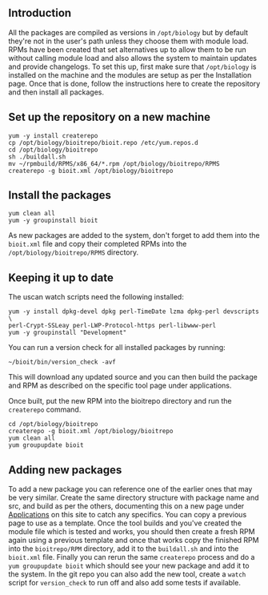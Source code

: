 ## Introduction

All the packages are compiled as versions in `/opt/biology` but by default they're not in the user's path unless they choose them with module load. RPMs have been created that set alternatives up to allow them to be run without calling module load and also allows the system to maintain updates and provide changelogs. To set this up, first make sure that `/opt/biology` is installed on the machine and the modules are setup as per the Installation page. Once that is done, follow the instructions here to create the repository and then install all packages.

## Set up the repository on a new machine

    yum -y install createrepo
    cp /opt/biology/bioitrepo/bioit.repo /etc/yum.repos.d
    cd /opt/biology/bioitrepo
    sh ./buildall.sh
    mv ~/rpmbuild/RPMS/x86_64/*.rpm /opt/biology/bioitrepo/RPMS
    createrepo -g bioit.xml /opt/biology/bioitrepo

## Install the packages

    yum clean all
    yum -y groupinstall bioit

As new packages are added to the system, don't forget to add them into the `bioit.xml` file and copy their completed RPMs into the `/opt/biology/bioitrepo/RPMS` directory.

## Keeping it up to date

The uscan watch scripts need the following installed:

    yum -y install dpkg-devel dpkg perl-TimeDate lzma dpkg-perl devscripts \ 
    perl-Crypt-SSLeay perl-LWP-Protocol-https perl-libwww-perl
    yum -y groupinstall "Development"

You can run a version check for all installed packages by running:

    ~/bioit/bin/version_check -avf

This will download any updated source and you can then build the package and RPM as described on the specific tool page under applications.

Once built, put the new RPM into the bioitrepo directory and run the `createrepo` command.

    cd /opt/biology/bioitrepo
    createrepo -g bioit.xml /opt/biology/bioitrepo
    yum clean all
    yum groupupdate bioit

## Adding new packages

To add a new package you can reference one of the earlier ones that may be very similar. Create the same directory structure with package name and src, and build as per the others, documenting this on a new page under [Applications](https://github.com/shanesturrock/bioit/wiki/Applications) on this site to catch any specifics. You can copy a previous page to use as a template. Once the tool builds and you've created the module file which is tested and works, you should then create a fresh RPM again using a previous template and once that works copy the finished RPM into the `bioitrepo/RPM` directory, add it to the `buildall.sh` and into the `bioit.xml` file. Finally you can rerun the same `createrepo` process and do a `yum groupupdate bioit` which should see your new package and add it to the system. In the git repo you can also add the new tool, create a `watch` script for `version_check` to run off and also add some tests if available.